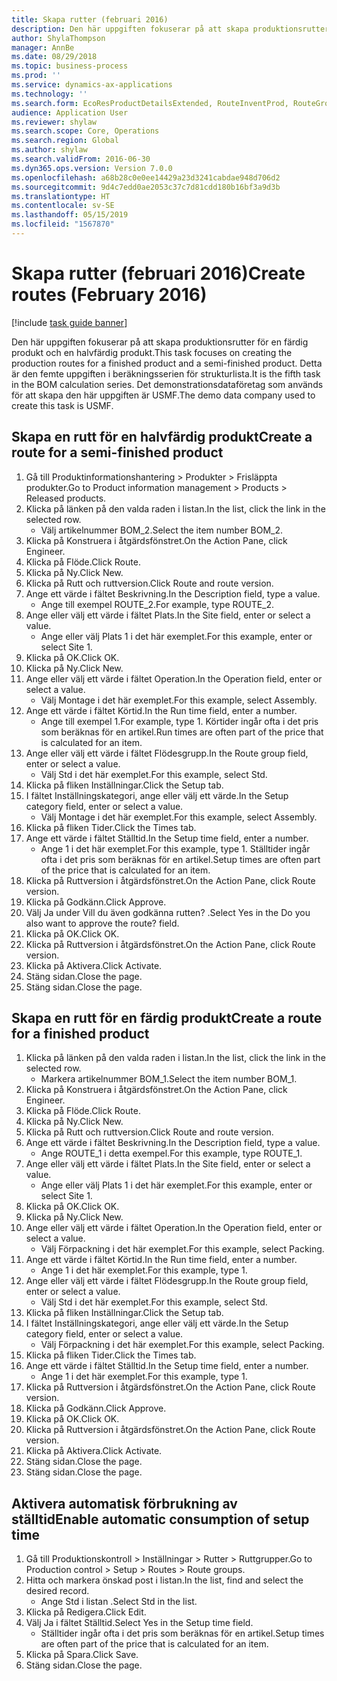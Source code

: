 ```yaml
---
title: Skapa rutter (februari 2016)
description: Den här uppgiften fokuserar på att skapa produktionsrutter för en färdig produkt och en halvfärdig produkt.
author: ShylaThompson
manager: AnnBe
ms.date: 08/29/2018
ms.topic: business-process
ms.prod: ''
ms.service: dynamics-ax-applications
ms.technology: ''
ms.search.form: EcoResProductDetailsExtended, RouteInventProd, RouteGroup
audience: Application User
ms.reviewer: shylaw
ms.search.scope: Core, Operations
ms.search.region: Global
ms.author: shylaw
ms.search.validFrom: 2016-06-30
ms.dyn365.ops.version: Version 7.0.0
ms.openlocfilehash: a68b28c0e0ee14429a23d3241cabdae948d706d2
ms.sourcegitcommit: 9d4c7edd0ae2053c37c7d81cdd180b16bf3a9d3b
ms.translationtype: HT
ms.contentlocale: sv-SE
ms.lasthandoff: 05/15/2019
ms.locfileid: "1567870"
---
```

# <a name="create-routes-february-2016"></a><span data-ttu-id="ab22a-103">Skapa rutter (februari 2016)</span><span class="sxs-lookup"><span data-stu-id="ab22a-103">Create routes (February 2016)</span></span>

[!include [task guide banner](../../includes/task-guide-banner.md)]

<span data-ttu-id="ab22a-104">Den här uppgiften fokuserar på att skapa produktionsrutter för en färdig produkt och en halvfärdig produkt.</span><span class="sxs-lookup"><span data-stu-id="ab22a-104">This task focuses on creating the production routes for a finished product and a semi-finished product.</span></span> <span data-ttu-id="ab22a-105">Detta är den femte uppgiften i beräkningsserien för strukturlista.</span><span class="sxs-lookup"><span data-stu-id="ab22a-105">It is the fifth task in the BOM calculation series.</span></span> <span data-ttu-id="ab22a-106">Det demonstrationsdataföretag som används för att skapa den här uppgiften är USMF.</span><span class="sxs-lookup"><span data-stu-id="ab22a-106">The demo data company used to create this task is USMF.</span></span>


## <a name="create-a-route-for-a-semi-finished-product"></a><span data-ttu-id="ab22a-107">Skapa en rutt för en halvfärdig produkt</span><span class="sxs-lookup"><span data-stu-id="ab22a-107">Create a route for a semi-finished product</span></span>
1. <span data-ttu-id="ab22a-108">Gå till Produktinformationshantering > Produkter > Frisläppta produkter.</span><span class="sxs-lookup"><span data-stu-id="ab22a-108">Go to Product information management > Products > Released products.</span></span>
2. <span data-ttu-id="ab22a-109">Klicka på länken på den valda raden i listan.</span><span class="sxs-lookup"><span data-stu-id="ab22a-109">In the list, click the link in the selected row.</span></span>
    * <span data-ttu-id="ab22a-110">Välj artikelnummer BOM_2.</span><span class="sxs-lookup"><span data-stu-id="ab22a-110">Select the item number BOM_2.</span></span>  
3. <span data-ttu-id="ab22a-111">Klicka på Konstruera i åtgärdsfönstret.</span><span class="sxs-lookup"><span data-stu-id="ab22a-111">On the Action Pane, click Engineer.</span></span>
4. <span data-ttu-id="ab22a-112">Klicka på Flöde.</span><span class="sxs-lookup"><span data-stu-id="ab22a-112">Click Route.</span></span>
5. <span data-ttu-id="ab22a-113">Klicka på Ny.</span><span class="sxs-lookup"><span data-stu-id="ab22a-113">Click New.</span></span>
6. <span data-ttu-id="ab22a-114">Klicka på Rutt och ruttversion.</span><span class="sxs-lookup"><span data-stu-id="ab22a-114">Click Route and route version.</span></span>
7. <span data-ttu-id="ab22a-115">Ange ett värde i fältet Beskrivning.</span><span class="sxs-lookup"><span data-stu-id="ab22a-115">In the Description field, type a value.</span></span>
    * <span data-ttu-id="ab22a-116">Ange till exempel ROUTE_2.</span><span class="sxs-lookup"><span data-stu-id="ab22a-116">For example, type ROUTE_2.</span></span>  
8. <span data-ttu-id="ab22a-117">Ange eller välj ett värde i fältet Plats.</span><span class="sxs-lookup"><span data-stu-id="ab22a-117">In the Site field, enter or select a value.</span></span>
    * <span data-ttu-id="ab22a-118">Ange eller välj Plats 1 i det här exemplet.</span><span class="sxs-lookup"><span data-stu-id="ab22a-118">For this example, enter or select Site 1.</span></span>  
9. <span data-ttu-id="ab22a-119">Klicka på OK.</span><span class="sxs-lookup"><span data-stu-id="ab22a-119">Click OK.</span></span>
10. <span data-ttu-id="ab22a-120">Klicka på Ny.</span><span class="sxs-lookup"><span data-stu-id="ab22a-120">Click New.</span></span>
11. <span data-ttu-id="ab22a-121">Ange eller välj ett värde i fältet Operation.</span><span class="sxs-lookup"><span data-stu-id="ab22a-121">In the Operation field, enter or select a value.</span></span>
    * <span data-ttu-id="ab22a-122">Välj Montage i det här exemplet.</span><span class="sxs-lookup"><span data-stu-id="ab22a-122">For this example, select Assembly.</span></span>  
12. <span data-ttu-id="ab22a-123">Ange ett värde i fältet Körtid.</span><span class="sxs-lookup"><span data-stu-id="ab22a-123">In the Run time field, enter a number.</span></span>
    * <span data-ttu-id="ab22a-124">Ange till exempel 1.</span><span class="sxs-lookup"><span data-stu-id="ab22a-124">For example, type 1.</span></span> <span data-ttu-id="ab22a-125">Körtider ingår ofta i det pris som beräknas för en artikel.</span><span class="sxs-lookup"><span data-stu-id="ab22a-125">Run times are often part of the price that is calculated for an item.</span></span>  
13. <span data-ttu-id="ab22a-126">Ange eller välj ett värde i fältet Flödesgrupp.</span><span class="sxs-lookup"><span data-stu-id="ab22a-126">In the Route group field, enter or select a value.</span></span>
    * <span data-ttu-id="ab22a-127">Välj Std i det här exemplet.</span><span class="sxs-lookup"><span data-stu-id="ab22a-127">For this example, select Std.</span></span>  
14. <span data-ttu-id="ab22a-128">Klicka på fliken Inställningar.</span><span class="sxs-lookup"><span data-stu-id="ab22a-128">Click the Setup tab.</span></span>
15. <span data-ttu-id="ab22a-129">I fältet Inställningskategori, ange eller välj ett värde.</span><span class="sxs-lookup"><span data-stu-id="ab22a-129">In the Setup category field, enter or select a value.</span></span>
    * <span data-ttu-id="ab22a-130">Välj Montage i det här exemplet.</span><span class="sxs-lookup"><span data-stu-id="ab22a-130">For this example, select Assembly.</span></span>  
16. <span data-ttu-id="ab22a-131">Klicka på fliken Tider.</span><span class="sxs-lookup"><span data-stu-id="ab22a-131">Click the Times tab.</span></span>
17. <span data-ttu-id="ab22a-132">Ange ett värde i fältet Ställtid.</span><span class="sxs-lookup"><span data-stu-id="ab22a-132">In the Setup time field, enter a number.</span></span>
    * <span data-ttu-id="ab22a-133">Ange 1 i det här exemplet.</span><span class="sxs-lookup"><span data-stu-id="ab22a-133">For this example, type 1.</span></span> <span data-ttu-id="ab22a-134">Ställtider ingår ofta i det pris som beräknas för en artikel.</span><span class="sxs-lookup"><span data-stu-id="ab22a-134">Setup times are often part of the price that is calculated for an item.</span></span>  
18. <span data-ttu-id="ab22a-135">Klicka på Ruttversion i åtgärdsfönstret.</span><span class="sxs-lookup"><span data-stu-id="ab22a-135">On the Action Pane, click Route version.</span></span>
19. <span data-ttu-id="ab22a-136">Klicka på Godkänn.</span><span class="sxs-lookup"><span data-stu-id="ab22a-136">Click Approve.</span></span>
20. <span data-ttu-id="ab22a-137">Välj Ja under Vill du även godkänna rutten? .</span><span class="sxs-lookup"><span data-stu-id="ab22a-137">Select Yes in the Do you also want to approve the route? field.</span></span>
21. <span data-ttu-id="ab22a-138">Klicka på OK.</span><span class="sxs-lookup"><span data-stu-id="ab22a-138">Click OK.</span></span>
22. <span data-ttu-id="ab22a-139">Klicka på Ruttversion i åtgärdsfönstret.</span><span class="sxs-lookup"><span data-stu-id="ab22a-139">On the Action Pane, click Route version.</span></span>
23. <span data-ttu-id="ab22a-140">Klicka på Aktivera.</span><span class="sxs-lookup"><span data-stu-id="ab22a-140">Click Activate.</span></span>
24. <span data-ttu-id="ab22a-141">Stäng sidan.</span><span class="sxs-lookup"><span data-stu-id="ab22a-141">Close the page.</span></span>
25. <span data-ttu-id="ab22a-142">Stäng sidan.</span><span class="sxs-lookup"><span data-stu-id="ab22a-142">Close the page.</span></span>

## <a name="create-a-route-for-a-finished-product"></a><span data-ttu-id="ab22a-143">Skapa en rutt för en färdig produkt</span><span class="sxs-lookup"><span data-stu-id="ab22a-143">Create a route for a finished product</span></span>
1. <span data-ttu-id="ab22a-144">Klicka på länken på den valda raden i listan.</span><span class="sxs-lookup"><span data-stu-id="ab22a-144">In the list, click the link in the selected row.</span></span>
    * <span data-ttu-id="ab22a-145">Markera artikelnummer BOM_1.</span><span class="sxs-lookup"><span data-stu-id="ab22a-145">Select the item number BOM_1.</span></span>  
2. <span data-ttu-id="ab22a-146">Klicka på Konstruera i åtgärdsfönstret.</span><span class="sxs-lookup"><span data-stu-id="ab22a-146">On the Action Pane, click Engineer.</span></span>
3. <span data-ttu-id="ab22a-147">Klicka på Flöde.</span><span class="sxs-lookup"><span data-stu-id="ab22a-147">Click Route.</span></span>
4. <span data-ttu-id="ab22a-148">Klicka på Ny.</span><span class="sxs-lookup"><span data-stu-id="ab22a-148">Click New.</span></span>
5. <span data-ttu-id="ab22a-149">Klicka på Rutt och ruttversion.</span><span class="sxs-lookup"><span data-stu-id="ab22a-149">Click Route and route version.</span></span>
6. <span data-ttu-id="ab22a-150">Ange ett värde i fältet Beskrivning.</span><span class="sxs-lookup"><span data-stu-id="ab22a-150">In the Description field, type a value.</span></span>
    * <span data-ttu-id="ab22a-151">Ange ROUTE_1 i detta exempel.</span><span class="sxs-lookup"><span data-stu-id="ab22a-151">For this example, type ROUTE_1.</span></span>  
7. <span data-ttu-id="ab22a-152">Ange eller välj ett värde i fältet Plats.</span><span class="sxs-lookup"><span data-stu-id="ab22a-152">In the Site field, enter or select a value.</span></span>
    * <span data-ttu-id="ab22a-153">Ange eller välj Plats 1 i det här exemplet.</span><span class="sxs-lookup"><span data-stu-id="ab22a-153">For this example, enter or select Site 1.</span></span>  
8. <span data-ttu-id="ab22a-154">Klicka på OK.</span><span class="sxs-lookup"><span data-stu-id="ab22a-154">Click OK.</span></span>
9. <span data-ttu-id="ab22a-155">Klicka på Ny.</span><span class="sxs-lookup"><span data-stu-id="ab22a-155">Click New.</span></span>
10. <span data-ttu-id="ab22a-156">Ange eller välj ett värde i fältet Operation.</span><span class="sxs-lookup"><span data-stu-id="ab22a-156">In the Operation field, enter or select a value.</span></span>
    * <span data-ttu-id="ab22a-157">Välj Förpackning i det här exemplet.</span><span class="sxs-lookup"><span data-stu-id="ab22a-157">For this example, select Packing.</span></span>  
11. <span data-ttu-id="ab22a-158">Ange ett värde i fältet Körtid.</span><span class="sxs-lookup"><span data-stu-id="ab22a-158">In the Run time field, enter a number.</span></span>
    * <span data-ttu-id="ab22a-159">Ange 1 i det här exemplet.</span><span class="sxs-lookup"><span data-stu-id="ab22a-159">For this example, type 1.</span></span>  
12. <span data-ttu-id="ab22a-160">Ange eller välj ett värde i fältet Flödesgrupp.</span><span class="sxs-lookup"><span data-stu-id="ab22a-160">In the Route group field, enter or select a value.</span></span>
    * <span data-ttu-id="ab22a-161">Välj Std i det här exemplet.</span><span class="sxs-lookup"><span data-stu-id="ab22a-161">For this example, select Std.</span></span>  
13. <span data-ttu-id="ab22a-162">Klicka på fliken Inställningar.</span><span class="sxs-lookup"><span data-stu-id="ab22a-162">Click the Setup tab.</span></span>
14. <span data-ttu-id="ab22a-163">I fältet Inställningskategori, ange eller välj ett värde.</span><span class="sxs-lookup"><span data-stu-id="ab22a-163">In the Setup category field, enter or select a value.</span></span>
    * <span data-ttu-id="ab22a-164">Välj Förpackning i det här exemplet.</span><span class="sxs-lookup"><span data-stu-id="ab22a-164">For this example, select Packing.</span></span>  
15. <span data-ttu-id="ab22a-165">Klicka på fliken Tider.</span><span class="sxs-lookup"><span data-stu-id="ab22a-165">Click the Times tab.</span></span>
16. <span data-ttu-id="ab22a-166">Ange ett värde i fältet Ställtid.</span><span class="sxs-lookup"><span data-stu-id="ab22a-166">In the Setup time field, enter a number.</span></span>
    * <span data-ttu-id="ab22a-167">Ange 1 i det här exemplet.</span><span class="sxs-lookup"><span data-stu-id="ab22a-167">For this example, type 1.</span></span>  
17. <span data-ttu-id="ab22a-168">Klicka på Ruttversion i åtgärdsfönstret.</span><span class="sxs-lookup"><span data-stu-id="ab22a-168">On the Action Pane, click Route version.</span></span>
18. <span data-ttu-id="ab22a-169">Klicka på Godkänn.</span><span class="sxs-lookup"><span data-stu-id="ab22a-169">Click Approve.</span></span>
19. <span data-ttu-id="ab22a-170">Klicka på OK.</span><span class="sxs-lookup"><span data-stu-id="ab22a-170">Click OK.</span></span>
20. <span data-ttu-id="ab22a-171">Klicka på Ruttversion i åtgärdsfönstret.</span><span class="sxs-lookup"><span data-stu-id="ab22a-171">On the Action Pane, click Route version.</span></span>
21. <span data-ttu-id="ab22a-172">Klicka på Aktivera.</span><span class="sxs-lookup"><span data-stu-id="ab22a-172">Click Activate.</span></span>
22. <span data-ttu-id="ab22a-173">Stäng sidan.</span><span class="sxs-lookup"><span data-stu-id="ab22a-173">Close the page.</span></span>
23. <span data-ttu-id="ab22a-174">Stäng sidan.</span><span class="sxs-lookup"><span data-stu-id="ab22a-174">Close the page.</span></span>

## <a name="enable-automatic-consumption-of-setup-time"></a><span data-ttu-id="ab22a-175">Aktivera automatisk förbrukning av ställtid</span><span class="sxs-lookup"><span data-stu-id="ab22a-175">Enable automatic consumption of setup time</span></span>
1. <span data-ttu-id="ab22a-176">Gå till Produktionskontroll > Inställningar > Rutter > Ruttgrupper.</span><span class="sxs-lookup"><span data-stu-id="ab22a-176">Go to Production control > Setup > Routes > Route groups.</span></span>
2. <span data-ttu-id="ab22a-177">Hitta och markera önskad post i listan.</span><span class="sxs-lookup"><span data-stu-id="ab22a-177">In the list, find and select the desired record.</span></span>
    * <span data-ttu-id="ab22a-178">Ange Std i listan .</span><span class="sxs-lookup"><span data-stu-id="ab22a-178">Select Std in the list.</span></span>  
3. <span data-ttu-id="ab22a-179">Klicka på Redigera.</span><span class="sxs-lookup"><span data-stu-id="ab22a-179">Click Edit.</span></span>
4. <span data-ttu-id="ab22a-180">Välj Ja i fältet Ställtid.</span><span class="sxs-lookup"><span data-stu-id="ab22a-180">Select Yes in the Setup time field.</span></span>
    * <span data-ttu-id="ab22a-181">Ställtider ingår ofta i det pris som beräknas för en artikel.</span><span class="sxs-lookup"><span data-stu-id="ab22a-181">Setup times are often part of the price that is calculated for an item.</span></span>  
5. <span data-ttu-id="ab22a-182">Klicka på Spara.</span><span class="sxs-lookup"><span data-stu-id="ab22a-182">Click Save.</span></span>
6. <span data-ttu-id="ab22a-183">Stäng sidan.</span><span class="sxs-lookup"><span data-stu-id="ab22a-183">Close the page.</span></span>

